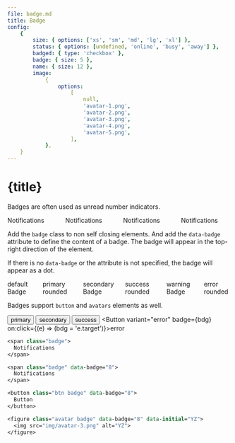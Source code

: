 ```yaml
---
file: badge.md
title: Badge
config:
    {
        size: { options: ['xs', 'sm', 'md', 'lg', 'xl'] },
        status: { options: [undefined, 'online', 'busy', 'away'] },
        badged: { type: 'checkbox' },
        badge: { size: 5 },
        name: { size: 12 },
        image:
            {
                options:
                    [
                        null,
                        'avatar-1.png',
                        'avatar-2.png',
                        'avatar-3.png',
                        'avatar-4.png',
                        'avatar-5.png',
                    ],
            },
    }
---
```


<script>
    import {badge, Badge, Button, Divider} from '$lib'
    import Knobs from '../_knobs.svelte'

    let bdg = '0'

    let state = { size: 'md', status: 'online', name: 'Albert Einstein', image: null, badge: '0', badged: false }
</script>

# {title}

Badges are often used as unread number indicators.

<div class="docs-demo columns">
    <div class="column col-3 col-xs-6"><span use:badge={state.badged}>Notifications</span></div>
    <div class="column col-3 col-xs-6"><span use:badge={'8'}>Notifications</span></div>
    <div class="column col-3 col-xs-6"><span use:badge={'88'}>Notifications</span></div>
    <div class="column col-3 col-xs-6"><span use:badge={'888'}>Notifications</span></div>
</div>

Add the `badge` class to non self closing elements. And add the `data-badge`
attribute to define the content of a badge. The badge will appear in the
top-right direction of the element.

If there is no `data-badge` or the attribute is not specified, the badge will
appear as a dot.

<div class="docs-demo columns">
    <Badge offset="mr-1">default Badge</Badge>
    <Badge color="primary" offset="mr-1" rounded>primary rounded</Badge>
    <Badge color="secondary" offset="mr-1">secondary Badge</Badge>
    <Badge color="success" offset="mr-1" rounded>success rounded</Badge>
    <Badge color="warning" offset="mr-1">warning Badge</Badge>
    <Badge color="error" rounded>error rounded</Badge>
</div>

Badges support `button` and `avatars` elements as well.

<Button variant="primary" badge>primary</Button>
<Button variant="secondary" badge="0">secondary</Button>
<Button variant="success" badge="1">success</Button> <Button variant="error"
badge={bdg} on:click={(e) => (bdg = 'e.target')}>error</Button>

<p>
    <Knobs bind:state={state} {config}/>
</p>

```sv
<span class="badge">
  Notifications
</span>

<span class="badge" data-badge="8">
  Notifications
</span>

<button class="btn badge" data-badge="8">
  Button
</button>

<figure class="avatar badge" data-badge="8" data-initial="YZ">
  <img src="img/avatar-3.png" alt="YZ">
</figure>
```

